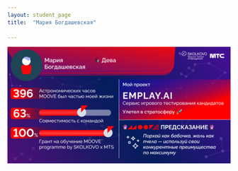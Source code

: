 ```yaml
---
layout: student_page
title:  "Мария Богдашевская"

---
```

<img class="img-fluid" src="/img/posts/Мария Богдашевская.png" alt="moove-2">
